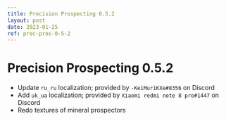 ```yaml
---
title: Precision Prospecting 0.5.2
layout: post
date: 2023-01-25
ref: prec-pros-0-5-2
---
```


# Precision Prospecting 0.5.2

- Update `ru_ru` localization; provided by `-KeiMuriKXe#8356` on Discord
- Add `uk_ua` localization; provided by `Xiaomi redmi note 8 pro#1447` on Discord
- Redo textures of mineral prospectors
